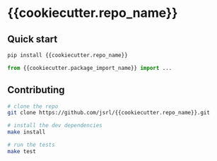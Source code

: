 # {{cookiecutter.repo_name}}

## Quick start

```bash
pip install {{cookiecutter.repo_name}}
```

```python
from {{cookiecutter.package_import_name}} import ...
```

## Contributing

```bash
# clone the repo
git clone https://github.com/jsrl/{{cookiecutter.repo_name}}.git

# install the dev dependencies
make install

# run the tests
make test
```
